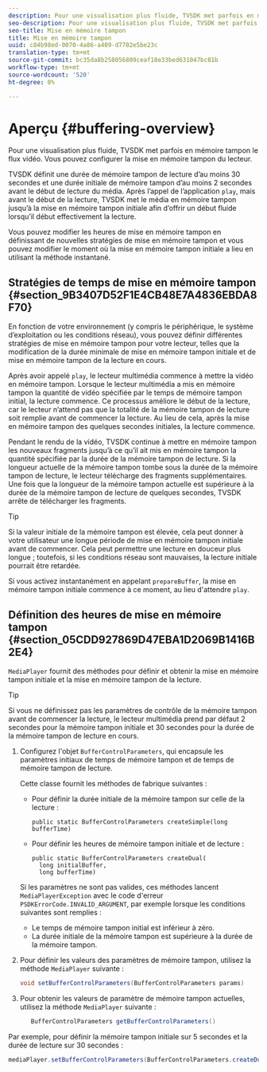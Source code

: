 ```yaml
---
description: Pour une visualisation plus fluide, TVSDK met parfois en mémoire tampon le flux vidéo. Vous pouvez configurer la mise en mémoire tampon du lecteur.
seo-description: Pour une visualisation plus fluide, TVSDK met parfois en mémoire tampon le flux vidéo. Vous pouvez configurer la mise en mémoire tampon du lecteur.
seo-title: Mise en mémoire tampon
title: Mise en mémoire tampon
uuid: c84b98ed-0070-4a86-a409-d7702e5be23c
translation-type: tm+mt
source-git-commit: bc35da8b258056809ceaf18e33bed631047bc81b
workflow-type: tm+mt
source-wordcount: '520'
ht-degree: 0%

---
```



# Aperçu {#buffering-overview}

Pour une visualisation plus fluide, TVSDK met parfois en mémoire tampon le flux vidéo. Vous pouvez configurer la mise en mémoire tampon du lecteur.

TVSDK définit une durée de mémoire tampon de lecture d’au moins 30 secondes et une durée initiale de mémoire tampon d’au moins 2 secondes avant le début de lecture du média. Après l’appel de l’application `play`, mais avant le début de la lecture, TVSDK met le média en mémoire tampon jusqu’à la mise en mémoire tampon initiale afin d’offrir un début fluide lorsqu’il début effectivement la lecture.

Vous pouvez modifier les heures de mise en mémoire tampon en définissant de nouvelles stratégies de mise en mémoire tampon et vous pouvez modifier le moment où la mise en mémoire tampon initiale a lieu en utilisant la méthode instantané.

## Stratégies de temps de mise en mémoire tampon {#section_9B3407D52F1E4CB48E7A4836EBDA8F70}

En fonction de votre environnement (y compris le périphérique, le système d’exploitation ou les conditions réseau), vous pouvez définir différentes stratégies de mise en mémoire tampon pour votre lecteur, telles que la modification de la durée minimale de mise en mémoire tampon initiale et de mise en mémoire tampon de la lecture en cours.

Après avoir appelé `play`, le lecteur multimédia commence à mettre la vidéo en mémoire tampon. Lorsque le lecteur multimédia a mis en mémoire tampon la quantité de vidéo spécifiée par le temps de mémoire tampon initial, la lecture commence. Ce processus améliore le début de la lecture, car le lecteur n’attend pas que la totalité de la mémoire tampon de lecture soit remplie avant de commencer la lecture. Au lieu de cela, après la mise en mémoire tampon des quelques secondes initiales, la lecture commence.

Pendant le rendu de la vidéo, TVSDK continue à mettre en mémoire tampon les nouveaux fragments jusqu’à ce qu’il ait mis en mémoire tampon la quantité spécifiée par la durée de la mémoire tampon de lecture. Si la longueur actuelle de la mémoire tampon tombe sous la durée de la mémoire tampon de lecture, le lecteur télécharge des fragments supplémentaires. Une fois que la longueur de la mémoire tampon actuelle est supérieure à la durée de la mémoire tampon de lecture de quelques secondes, TVSDK arrête de télécharger les fragments.

>[!TIP]
>
>Si la valeur initiale de la mémoire tampon est élevée, cela peut donner à votre utilisateur une longue période de mise en mémoire tampon initiale avant de commencer. Cela peut permettre une lecture en douceur plus longue ; toutefois, si les conditions réseau sont mauvaises, la lecture initiale pourrait être retardée.

Si vous activez instantanément en appelant `prepareBuffer`, la mise en mémoire tampon initiale commence à ce moment, au lieu d&#39;attendre `play`.

## Définition des heures de mise en mémoire tampon {#section_05CDD927869D47EBA1D2069B1416B2E4}

`MediaPlayer` fournit des méthodes pour définir et obtenir la mise en mémoire tampon initiale et la mise en mémoire tampon de la lecture.

>[!TIP]
>
>Si vous ne définissez pas les paramètres de contrôle de la mémoire tampon avant de commencer la lecture, le lecteur multimédia prend par défaut 2 secondes pour la mémoire tampon initiale et 30 secondes pour la durée de la mémoire tampon de lecture en cours.

1. Configurez l&#39;objet `BufferControlParameters`, qui encapsule les paramètres initiaux de temps de mémoire tampon et de temps de mémoire tampon de lecture.

   Cette classe fournit les méthodes de fabrique suivantes :

   * Pour définir la durée initiale de la mémoire tampon sur celle de la lecture :

      ```
      public static BufferControlParameters createSimple(long bufferTime)
      ```

   * Pour définir les heures de mémoire tampon initiale et de lecture :

      ```
      public static BufferControlParameters createDual( 
        long initialBuffer,  
        long bufferTime)
      ```
   Si les paramètres ne sont pas valides, ces méthodes lancent `MediaPlayerException` avec le code d&#39;erreur `PSDKErrorCode.INVALID_ARGUMENT`, par exemple lorsque les conditions suivantes sont remplies :

   * Le temps de mémoire tampon initial est inférieur à zéro.
   * La durée initiale de la mémoire tampon est supérieure à la durée de la mémoire tampon.


1. Pour définir les valeurs des paramètres de mémoire tampon, utilisez la méthode `MediaPlayer` suivante :

   ```java
   void setBufferControlParameters(BufferControlParameters params)
   ```

1. Pour obtenir les valeurs de paramètre de mémoire tampon actuelles, utilisez la méthode `MediaPlayer` suivante :

   ```java
      BufferControlParameters getBufferControlParameters()  
   ```

<!--<a id="example_DE0580B3AD404635825D3301C1F096B6"></a>-->

Par exemple, pour définir la mémoire tampon initiale sur 5 secondes et la durée de lecture sur 30 secondes :

```java
mediaPlayer.setBufferControlParameters(BufferControlParameters.createDual(5000, 30000));
```
